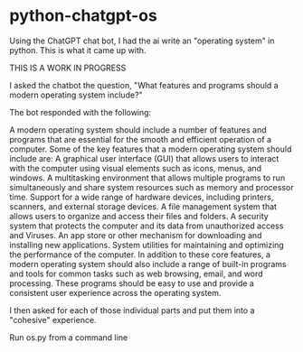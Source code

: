# python-chatgpt-os
Using the ChatGPT chat bot, I had the ai write an "operating system" in python. This is what it came up with.

THIS IS A WORK IN PROGRESS

I asked the chatbot the question, "What features and programs should a modern operating system include?"


The bot responded with the following:

A modern operating system should include a number of features and programs that are
essential for the smooth and efficient operation of a computer. Some of the key features
that a modern operating system should include are:
A graphical user interface (GUI) that allows users to interact with the computer using
visual elements such as icons, menus, and windows.
A multitasking environment that allows multiple programs to run simultaneously and
share system resources such as memory and processor time.
Support for a wide range of hardware devices, including printers, scanners, and external
storage devices.
A file management system that allows users to organize and access their files and folders.
A security system that protects the computer and its data from unauthorized access and
Viruses.
An app store or other mechanism for downloading and installing new applications.
System utilities for maintaining and optimizing the performance of the computer.
In addition to these core features, a modern operating system should also include a range of
built-in programs and tools for common tasks such as web browsing, email, and word
processing. These programs should be easy to use and provide a consistent user experience
across the operating system.


I then asked for each of those individual parts and put them into a "cohesive" experience. 

Run os.py from a command line